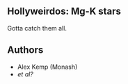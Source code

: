 Hollyweirdos: Mg-K stars
------------------------

Gotta catch them all.

Authors
-------

- Alex Kemp (Monash)
- *et al?*
